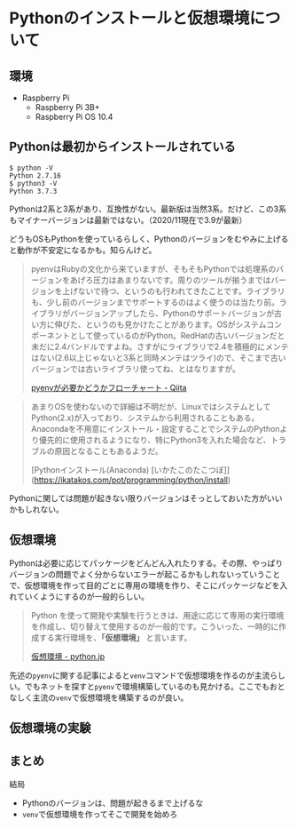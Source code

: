 # Pythonのインストールと仮想環境について

## 環境

- Raspberry Pi
  - Raspberry Pi 3B+
  - Raspberry Pi OS 10.4

## Pythonは最初からインストールされている

~~~shell
$ python -V
Python 2.7.16
$ python3 -V
Python 3.7.3
~~~

Pythonは2系と3系があり、互換性がない。最新版は当然3系。だけど、この3系もマイナーバージョンは最新ではない。（2020/11現在で3.9が最新）

どうもOSもPythonを使っているらしく、Pythonのバージョンをむやみに上げると動作が不安定になるかも。知らんけど。

> pyenvはRubyの文化から来ていますが、そもそもPythonでは処理系のバージョンをあげろ圧力はあまりないです。周りのツールが揃うまではバージョンを上げないで待つ、というのも行われてきたことです。ライブラリも、少し前のバージョンまでサポートするのはよく使うのは当たり前。ライブラリがバージョンアップしたら、Pythonのサポートバージョンが古い方に伸びた、というのも見かけたことがあります。OSがシステムコンポーネントとして使っているのがPython。RedHatの古いバージョンだと未だに2.4バンドルですよね。さすがにライブラリで2.4を積極的にメンテはない(2.6以上じゃないと3系と同時メンテはツライ)ので、そこまで古いバージョンでは古いライブラリ使ってね、とはなりますが。
>
> [pyenvが必要かどうかフローチャート \- Qiita](https://qiita.com/shibukawa/items/0daab479a2fd2cb8a0e7#pyenv%E3%81%8C%E4%B8%80%E8%88%AC%E3%83%A6%E3%83%BC%E3%82%B6%E3%81%AB%E3%81%82%E3%81%BE%E3%82%8A%E5%BF%85%E8%A6%81%E3%81%8C%E3%81%AA%E3%81%84%E7%90%86%E7%94%B1)

> あまりOSを使わないので詳細は不明だが、LinuxではシステムとしてPython(2.x)が入っており、システムから利用されることもある。Anacondaを不用意にインストール・設定することでシステムのPythonより優先的に使用されるようになり、特にPython3を入れた場合など、トラブルの原因となることもあるようだ。
>
> [Pythonインストール\(Anaconda\) \[いかたこのたこつぼ]](https://ikatakos.com/pot/programming/python/install)

Pythonに関しては問題が起きない限りバージョンはそっとしておいた方がいいかもしれない。

## 仮想環境

Pythonは必要に応じてパッケージをどんどん入れたりする。その際、やっぱりバージョンの問題でよく分からないエラーが起こるかもしれないっていうことで、仮想環境を作って目的ごとに専用の環境を作り、そこにパッケージなどを入れていくようにするのが一般的らしい。

> Python を使って開発や実験を行うときは、用途に応じて専用の実行環境を作成し、切り替えて使用するのが一般的です。こういった、一時的に作成する実行環境を、**「仮想環境」** と言います。
>
> [仮想環境 \- python\.jp](https://www.python.jp/install/ubuntu/virtualenv.html)

先述の`pyenv`に関する記事によると`venv`コマンドで仮想環境を作るのが主流らしい。でもネットを探すと`pyenv`で環境構築しているのも見かける。ここでもおとなしく主流の`venv`で仮想環境を構築するのが良い。

## 仮想環境の実験



## まとめ

結局

* Pythonのバージョンは、問題が起きるまで上げるな
* `venv`で仮想環境を作ってそこで開発を始めろ

